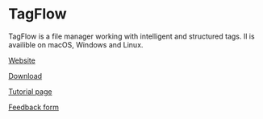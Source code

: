 # TagFlow
TagFlow is a file manager working with intelligent and structured tags. Il is availible on macOS, Windows and Linux.

[Website](http://www.tagflow.ch/en/)

[Download](http://www.tagflow.ch/en/#tf-download)

[Tutorial page](http://www.tagflow.ch/en/tutorial.html)

[Feedback form](https://feedback.userreport.com/8cafdf7e-889f-4369-a76f-f70356198355/)

